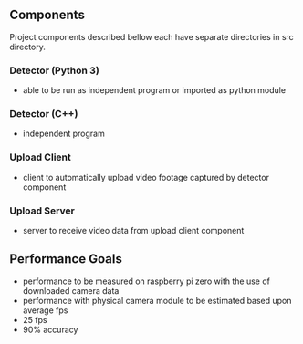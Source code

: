 ## Components

Project components described bellow each have separate directories in src directory.

### Detector (Python 3)
- able to be run as independent program or imported as python module

### Detector (C++)
- independent program

### Upload Client
- client to automatically upload video footage captured by detector component

### Upload Server
- server to receive video data from upload client component

## Performance Goals
- performance to be measured on raspberry pi zero with the use of downloaded camera data
- performance with physical camera module to be estimated based upon average fps
- 25 fps
- 90% accuracy
